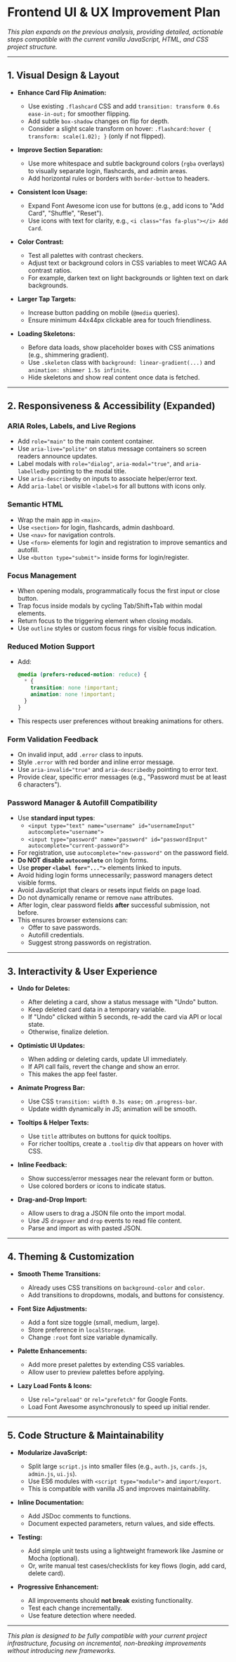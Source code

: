 # Frontend UI & UX Improvement Plan

_This plan expands on the previous analysis, providing detailed, actionable steps compatible with the current vanilla JavaScript, HTML, and CSS project structure._

---

## 1. Visual Design & Layout

- **Enhance Card Flip Animation:**
  - Use existing `.flashcard` CSS and add `transition: transform 0.6s ease-in-out;` for smoother flipping.
  - Add subtle `box-shadow` changes on flip for depth.
  - Consider a slight scale transform on hover: `.flashcard:hover { transform: scale(1.02); }` (only if not flipped).

- **Improve Section Separation:**
  - Use more whitespace and subtle background colors (`rgba` overlays) to visually separate login, flashcards, and admin areas.
  - Add horizontal rules or borders with `border-bottom` to headers.

- **Consistent Icon Usage:**
  - Expand Font Awesome icon use for buttons (e.g., add icons to "Add Card", "Shuffle", "Reset").
  - Use icons with text for clarity, e.g., `<i class="fas fa-plus"></i> Add Card`.

- **Color Contrast:**
  - Test all palettes with contrast checkers.
  - Adjust text or background colors in CSS variables to meet WCAG AA contrast ratios.
  - For example, darken text on light backgrounds or lighten text on dark backgrounds.

- **Larger Tap Targets:**
  - Increase button padding on mobile (`@media` queries).
  - Ensure minimum 44x44px clickable area for touch friendliness.

- **Loading Skeletons:**
  - Before data loads, show placeholder boxes with CSS animations (e.g., shimmering gradient).
  - Use `.skeleton` class with `background: linear-gradient(...)` and `animation: shimmer 1.5s infinite`.
  - Hide skeletons and show real content once data is fetched.

---

## 2. Responsiveness & Accessibility (Expanded)

### ARIA Roles, Labels, and Live Regions
- Add `role="main"` to the main content container.
- Use `aria-live="polite"` on status message containers so screen readers announce updates.
- Label modals with `role="dialog"`, `aria-modal="true"`, and `aria-labelledby` pointing to the modal title.
- Use `aria-describedby` on inputs to associate helper/error text.
- Add `aria-label` or visible `<label>`s for all buttons with icons only.

### Semantic HTML
- Wrap the main app in `<main>`.
- Use `<section>` for login, flashcards, admin dashboard.
- Use `<nav>` for navigation controls.
- Use `<form>` elements for login and registration to improve semantics and autofill.
- Use `<button type="submit">` inside forms for login/register.

### Focus Management
- When opening modals, programmatically focus the first input or close button.
- Trap focus inside modals by cycling Tab/Shift+Tab within modal elements.
- Return focus to the triggering element when closing modals.
- Use `outline` styles or custom focus rings for visible focus indication.

### Reduced Motion Support
- Add:
  ```css
  @media (prefers-reduced-motion: reduce) {
    * {
      transition: none !important;
      animation: none !important;
    }
  }
  ```
- This respects user preferences without breaking animations for others.

### Form Validation Feedback
- On invalid input, add `.error` class to inputs.
- Style `.error` with red border and inline error message.
- Use `aria-invalid="true"` and `aria-describedby` pointing to error text.
- Provide clear, specific error messages (e.g., "Password must be at least 6 characters").

### Password Manager & Autofill Compatibility
- Use **standard input types**:
  - `<input type="text" name="username" id="usernameInput" autocomplete="username">`
  - `<input type="password" name="password" id="passwordInput" autocomplete="current-password">`
- For registration, use `autocomplete="new-password"` on the password field.
- **Do NOT disable `autocomplete`** on login forms.
- Use **proper `<label for="...">`** elements linked to inputs.
- Avoid hiding login forms unnecessarily; password managers detect visible forms.
- Avoid JavaScript that clears or resets input fields on page load.
- Do not dynamically rename or remove `name` attributes.
- After login, clear password fields **after** successful submission, not before.
- This ensures browser extensions can:
  - Offer to save passwords.
  - Autofill credentials.
  - Suggest strong passwords on registration.

---

## 3. Interactivity & User Experience

- **Undo for Deletes:**
  - After deleting a card, show a status message with "Undo" button.
  - Keep deleted card data in a temporary variable.
  - If "Undo" clicked within 5 seconds, re-add the card via API or local state.
  - Otherwise, finalize deletion.

- **Optimistic UI Updates:**
  - When adding or deleting cards, update UI immediately.
  - If API call fails, revert the change and show an error.
  - This makes the app feel faster.

- **Animate Progress Bar:**
  - Use CSS `transition: width 0.3s ease;` on `.progress-bar`.
  - Update width dynamically in JS; animation will be smooth.

- **Tooltips & Helper Texts:**
  - Use `title` attributes on buttons for quick tooltips.
  - For richer tooltips, create a `.tooltip` div that appears on hover with CSS.

- **Inline Feedback:**
  - Show success/error messages near the relevant form or button.
  - Use colored borders or icons to indicate status.

- **Drag-and-Drop Import:**
  - Allow users to drag a JSON file onto the import modal.
  - Use JS `dragover` and `drop` events to read file content.
  - Parse and import as with pasted JSON.

---

## 4. Theming & Customization

- **Smooth Theme Transitions:**
  - Already uses CSS transitions on `background-color` and `color`.
  - Add transitions to dropdowns, modals, and buttons for consistency.

- **Font Size Adjustments:**
  - Add a font size toggle (small, medium, large).
  - Store preference in `localStorage`.
  - Change `:root` font size variable dynamically.

- **Palette Enhancements:**
  - Add more preset palettes by extending CSS variables.
  - Allow user to preview palettes before applying.

- **Lazy Load Fonts & Icons:**
  - Use `rel="preload"` or `rel="prefetch"` for Google Fonts.
  - Load Font Awesome asynchronously to speed up initial render.

---

## 5. Code Structure & Maintainability

- **Modularize JavaScript:**
  - Split large `script.js` into smaller files (e.g., `auth.js`, `cards.js`, `admin.js`, `ui.js`).
  - Use ES6 modules with `<script type="module">` and `import/export`.
  - This is compatible with vanilla JS and improves maintainability.

- **Inline Documentation:**
  - Add JSDoc comments to functions.
  - Document expected parameters, return values, and side effects.

- **Testing:**
  - Add simple unit tests using a lightweight framework like Jasmine or Mocha (optional).
  - Or, write manual test cases/checklists for key flows (login, add card, delete card).

- **Progressive Enhancement:**
  - All improvements should **not break** existing functionality.
  - Test each change incrementally.
  - Use feature detection where needed.

---

_This plan is designed to be fully compatible with your current project infrastructure, focusing on incremental, non-breaking improvements without introducing new frameworks._